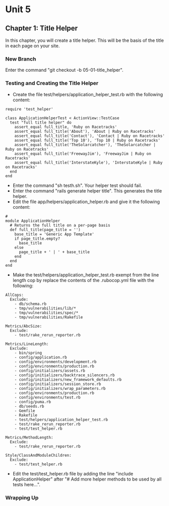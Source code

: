 # Unit 5
## Chapter 1: Title Helper
In this chapter, you will create a title helper.  This will be the basis of the title in each page on your site.

### New Branch
Enter the command "git checkout -b 05-01-title_helper".

### Testing and Creating the Title Helper
* Create the file test/helpers/application_helper_test.rb with the following content:
```
require 'test_helper'

class ApplicationHelperTest < ActionView::TestCase
  test "full title helper" do
    assert_equal full_title, 'Ruby on Racetracks'
    assert_equal full_title('About'), 'About | Ruby on Racetracks'
    assert_equal full_title('Contact'), 'Contact | Ruby on Racetracks'
    assert_equal full_title('Top 10'), 'Top 10 | Ruby on Racetracks'
    assert_equal full_title('TheSolarcatcher'), 'TheSolarcatcher | Ruby on Racetracks'
    assert_equal full_title('FreewayJim'), 'FreewayJim | Ruby on Racetracks'
    assert_equal full_title('InterstateKyle'), 'InterstateKyle | Ruby on Racetracks'
  end
end
```
* Enter the command "sh testh.sh".  Your helper test should fail.
* Enter the command "rails generate helper title".  This generates the title helper.
* Edit the file app/helpers/application_helper.rb and give it the following content:
```
#
module ApplicationHelper
  # Returns the full title on a per-page basis
  def full_title(page_title = '')
    base_title = 'Generic App Template'
    if page_title.empty?
      base_title
    else
      page_title + ' | ' + base_title
    end
  end
end
```
* Make the test/helpers/application_helper_test.rb exempt from the line length cop by replace the contents of the .rubocop.yml file with the following:
```
AllCops:
  Exclude:
    - db/schema.rb
    - tmp/vulnerabilities/lib/*
    - tmp/vulnerabilities/spec/*
    - tmp/vulnerabilities/Rakefile

Metrics/AbcSize:
  Exclude:
    - test/rake_rerun_reporter.rb

Metrics/LineLength:
  Exclude:
    - bin/spring
    - config/application.rb
    - config/environments/development.rb
    - config/environments/production.rb
    - config/initializers/assets.rb
    - config/initializers/backtrace_silencers.rb
    - config/initializers/new_framework_defaults.rb
    - config/initializers/session_store.rb
    - config/initializers/wrap_parameters.rb
    - config/environments/production.rb
    - config/environments/test.rb
    - config/puma.rb
    - db/seeds.rb
    - Gemfile
    - Rakefile
    - test/helpers/application_helper_test.rb
    - test/rake_rerun_reporter.rb
    - test/test_helper.rb

Metrics/MethodLength:
  Exclude:
    - test/rake_rerun_reporter.rb

Style/ClassAndModuleChildren:
  Exclude:
    - test/test_helper.rb
```
* Edit the test/test_helper.rb file by adding the line "include ApplicationHelper" after "# Add more helper methods to be used by all tests here...".
### Wrapping Up
